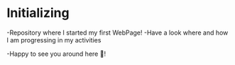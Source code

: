 # Initializing

-Repository where I started my first WebPage!
-Have a look where and how I am progressing in my activities

-Happy to see you around here 🥳! 
